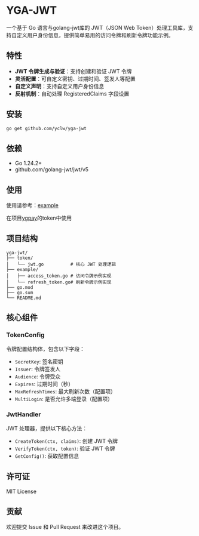 # YGA-JWT

一个基于 Go 语言与golang-jwt库的 JWT（JSON Web Token）处理工具库，支持自定义用户身份信息，提供简单易用的访问令牌和刷新令牌功能示例。

## 特性

- **JWT 令牌生成与验证**：支持创建和验证 JWT 令牌
- **灵活配置**：可自定义密钥、过期时间、签发人等配置
- **自定义声明**：支持自定义用户身份信息
- **反射机制**：自动处理 RegisteredClaims 字段设置

## 安装

```bash
go get github.com/yclw/yga-jwt
```

## 依赖

- Go 1.24.2+
- github.com/golang-jwt/jwt/v5

## 使用

使用请参考：[example](https://github.com/yclw/yga-jwt/blob/main/example)

在项目[ygpay](https://github.com/yclw/ygpay)的token中使用

## 项目结构

```
yga-jwt/
├── token/
│   └── jwt.go          # 核心 JWT 处理逻辑
├── example/
│   ├── access_token.go # 访问令牌示例实现
│   └── refresh_token.go# 刷新令牌示例实现
├── go.mod
├── go.sum
└── README.md
```

## 核心组件

### TokenConfig

令牌配置结构体，包含以下字段：

- `SecretKey`: 签名密钥
- `Issuer`: 令牌签发人
- `Audience`: 令牌受众
- `Expires`: 过期时间（秒）
- `MaxRefreshTimes`: 最大刷新次数（配置项）
- `MultiLogin`: 是否允许多端登录（配置项）

### JwtHandler

JWT 处理器，提供以下核心方法：

- `CreateToken(ctx, claims)`: 创建 JWT 令牌
- `VerifyToken(ctx, token)`: 验证 JWT 令牌
- `GetConfig()`: 获取配置信息

## 许可证

MIT License

## 贡献

欢迎提交 Issue 和 Pull Request 来改进这个项目。
